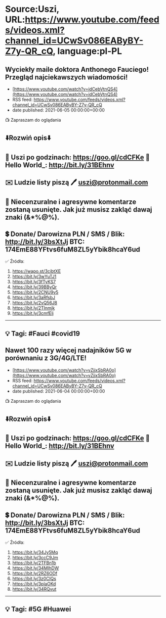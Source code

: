# Source:Uszi, URL:https://www.youtube.com/feeds/videos.xml?channel_id=UCwSv086EAByBY-Z7y-QR_cQ, language:pl-PL

## Wyciekły maile doktora Anthonego Fauciego! Przegląd najciekawszych wiadomości!
 - [https://www.youtube.com/watch?v=idCebVtnQS4](https://www.youtube.com/watch?v=idCebVtnQS4)
 - RSS feed: https://www.youtube.com/feeds/videos.xml?channel_id=UCwSv086EAByBY-Z7y-QR_cQ
 - date published: 2021-06-05 00:00:00+00:00

📺 Zapraszam do oglądania

⬇️Rozwiń opis⬇️
------------------------------------------------------------
👀 Uszi po godzinach: https://goo.gl/cdCFKe
👀 Hello World_: http://bit.ly/31BEhnv
------------------------------------------------------------
✉️ Ludzie listy piszą 
🖊️ uszi@protonmail.com
------------------------------------------------------------
👺 Niecenzuralne i agresywne komentarze zostaną usunięte.  Jak już musisz zakląć dawaj znaki (&*%@%).
------------------------------------------------------------
💲 Donate/ Darowizna
PLN / SMS / Blik: http://bit.ly/3bsXtJj
BTC: 174EmE88YFtvs6fuM8ZL5yYbik8hcaY6ud
-------------------------------------------------------------
✅ Źródła:
1. https://wapo.st/3cibtXE
2. https://bit.ly/3wYuTJ1
3. https://bit.ly/3fTyKS7
4. https://bit.ly/39BByQr
5. https://bit.ly/2CNU9v5
6. https://bit.ly/3aRfsbJ
7. https://bit.ly/2vQ56J8
8. https://bit.ly/2TInmjk
9. https://bit.ly/3cmfElj
---------------------------------------------------------------
💡 Tagi: #Fauci #covid19
--------------------------------------------------------------

## Nawet 100 razy więcej nadajników 5G w porównaniu z 3G/4G/LTE!
 - [https://www.youtube.com/watch?v=vZjjxSbRA0o](https://www.youtube.com/watch?v=vZjjxSbRA0o)
 - RSS feed: https://www.youtube.com/feeds/videos.xml?channel_id=UCwSv086EAByBY-Z7y-QR_cQ
 - date published: 2021-06-04 00:00:00+00:00

📺 Zapraszam do oglądania

⬇️Rozwiń opis⬇️
------------------------------------------------------------
👀 Uszi po godzinach: https://goo.gl/cdCFKe
👀 Hello World_: http://bit.ly/31BEhnv
------------------------------------------------------------
✉️ Ludzie listy piszą 
🖊️ uszi@protonmail.com
------------------------------------------------------------
👺 Niecenzuralne i agresywne komentarze zostaną usunięte.  Jak już musisz zakląć dawaj znaki (&*%@%).
------------------------------------------------------------
💲 Donate/ Darowizna
PLN / SMS / Blik: http://bit.ly/3bsXtJj
BTC: 174EmE88YFtvs6fuM8ZL5yYbik8hcaY6ud
-------------------------------------------------------------
✅ Źródła:
1. https://bit.ly/34Jy5Mq
2. https://bit.ly/3ccC9Jm
3. https://bit.ly/2TFBn1b
4. https://bit.ly/34MIhDW
5. https://bit.ly/2RZ6ODf
6. https://bit.ly/3z0CIQs
7. https://bit.ly/3plaOKd
8. https://bit.ly/34RQvut
---------------------------------------------------------------
💡 Tagi: #5G #Huawei
--------------------------------------------------------------


